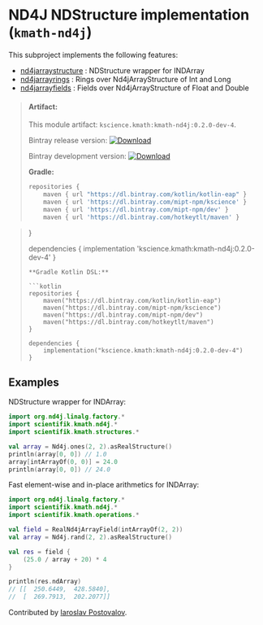 # ND4J NDStructure implementation (`kmath-nd4j`)

This subproject implements the following features:

 - [nd4jarraystructure](src/commonMain/kotlin/kscience/kmath/operations/Algebra.kt) : NDStructure wrapper for INDArray
 - [nd4jarrayrings](src/commonMain/kotlin/kscience/kmath/structures/NDStructure.kt) : Rings over Nd4jArrayStructure of Int and Long
 - [nd4jarrayfields](src/commonMain/kotlin/kscience/kmath/structures/Buffers.kt) : Fields over Nd4jArrayStructure of Float and Double


> #### Artifact:
>
> This module artifact: `kscience.kmath:kmath-nd4j:0.2.0-dev-4`.
>
> Bintray release version:        [ ![Download](https://api.bintray.com/packages/mipt-npm/kscience/kmath-nd4j/images/download.svg) ](https://bintray.com/mipt-npm/kscience/kmath-nd4j/_latestVersion)
>
> Bintray development version:    [ ![Download](https://api.bintray.com/packages/mipt-npm/dev/kmath-nd4j/images/download.svg) ](https://bintray.com/mipt-npm/dev/kmath-nd4j/_latestVersion)
>
> **Gradle:**
>
> ```gradle
> repositories {
>     maven { url "https://dl.bintray.com/kotlin/kotlin-eap" }
>     maven { url 'https://dl.bintray.com/mipt-npm/kscience' }
>     maven { url 'https://dl.bintray.com/mipt-npm/dev' }
>     maven { url 'https://dl.bintray.com/hotkeytlt/maven' }

> }
> 
> dependencies {
>     implementation 'kscience.kmath:kmath-nd4j:0.2.0-dev-4'
> }
> ```
> **Gradle Kotlin DSL:**
>
> ```kotlin
> repositories {
>     maven("https://dl.bintray.com/kotlin/kotlin-eap")
>     maven("https://dl.bintray.com/mipt-npm/kscience")
>     maven("https://dl.bintray.com/mipt-npm/dev")
>     maven("https://dl.bintray.com/hotkeytlt/maven")
> }
> 
> dependencies {
>     implementation("kscience.kmath:kmath-nd4j:0.2.0-dev-4")
> }
> ```

## Examples

NDStructure wrapper for INDArray:

```kotlin
import org.nd4j.linalg.factory.*
import scientifik.kmath.nd4j.*
import scientifik.kmath.structures.*

val array = Nd4j.ones(2, 2).asRealStructure()
println(array[0, 0]) // 1.0
array[intArrayOf(0, 0)] = 24.0
println(array[0, 0]) // 24.0
```

Fast element-wise and in-place arithmetics for INDArray:

```kotlin
import org.nd4j.linalg.factory.*
import scientifik.kmath.nd4j.*
import scientifik.kmath.operations.*

val field = RealNd4jArrayField(intArrayOf(2, 2))
val array = Nd4j.rand(2, 2).asRealStructure()

val res = field {
    (25.0 / array + 20) * 4
}

println(res.ndArray)
// [[  250.6449,  428.5840], 
//  [  269.7913,  202.2077]]
```

Contributed by [Iaroslav Postovalov](https://github.com/CommanderTvis).

